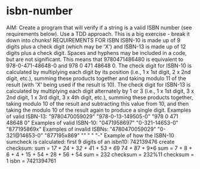 # isbn-number
AIM:
Create a program that will verify if a string is a valid ISBN number (see requirements below).
Use a TDD approach.
This is a big exercise - break it down into chunks!
REQUIREMENTS FOR ISBN
ISBN-10 is made up of 9 digits plus a check digit (which
may be 'X') and ISBN-13 is made up of 12 digits plus a
check digit. Spaces and hyphens may be included in a code,
but are not significant. This means that 9780471486480 is
equivalent to 978-0-471-48648-0 and 978 0 471 48648 0.
The check digit for ISBN-10 is calculated by multiplying
each digit by its position (i.e., 1 x 1st digit, 2 x 2nd
digit, etc.), summing these products together and taking
modulo 11 of the result (with 'X' being used if the result
is 10).
The check digit for ISBN-13 is calculated by multiplying
each digit alternately by 1 or 3 (i.e., 1 x 1st digit,
3 x 2nd digit, 1 x 3rd digit, 3 x 4th digit, etc.), summing
these products together, taking modulo 10 of the result
and subtracting this value from 10, and then taking the
modulo 10 of the result again to produce a single digit.
Examples of valid ISBN-13:
"9780470059029"
"978-0-13-149505-0"
"978 0 471 48648 0"
Examples of valid ISBN-10:
"0471958697"
"0-321-14653-0"
"877195869x"
Examples of invalid ISBNs:
"4780470059029"
"0-321@14653-0"
"877195x869"
""
" "
"-"
Example of how the ISBN-10 sumcheck is calculated:
first 9 digits of an isbn10: 742139476
create checksum:
sum = 1*7 + 2*4 + 3*2 + 4*1 + 5*3 + 6*9 7*4 + 8*7 + 9*6
sum = 7 + 8 + 6 + 4 + 15 + 54 + 28 + 56 + 54
sum = 232
checksum = 232%11
checksum = 1
isbn = 7421394761 